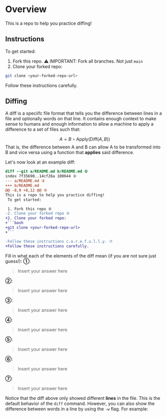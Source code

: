 # Overview

This is a repo to help you practice diffing!


## Instructions

To get started:

1. Fork this repo.
⚠️ IMPORTANT: Fork all branches. Not just `main`
2. Clone your forked repo:
```bash
git clone <your-forked-repo-url>
```

Follow these instructions carefully.

## Diffing

A diff is a speciifc file format that tells you the difference between lines in a file and optionally words on that line. It contains enough context to make sense to humans and enough information to allow a machine to apply a difference to a set of files such that:

$$
A = B \circ \text{Apply}(\text{Diff}(A, B))
$$
That is, the difference between A and B can allow A to be transformed into B and vice versa using a function that **applies** said difference.

Let's now look at an example diff:

```diff
diff --git a/README.md b/README.md ①
index 7f35690..14cf26a 100644 ②
--- a/README.md ③
+++ b/README.md
@@ -8,9 +8,12 @@ ④
This is a repo to help you practice diffing!
 To get started:

 1. Fork this repo ⑤
-2. Clone your forked repo ⑥
+2. Clone your forked repo:
+```bash
+git clone <your-forked-repo-url>
+```

-Follow these instructions c.a.r.e.f.u.l.l.y. ⑦
+Follow these instructions carefully.
```

Fill in what each of the elements of the diff mean (if you are not sure just guess!):
**①**:
> Insert your answer here

**②**:
> Insert your answer here

**③**:
> Insert your answer here

**④**:
> Insert your answer here

**⑤**:
> Insert your answer here

**⑥**:
> Insert your answer here

**⑦**:
> Insert your answer here


Notice that the diff above only showed different **lines** in the file. This is the default behavior of the `diff` command. However, you can also show the difference between words in a line by using the `-w` flag. For example:

 
